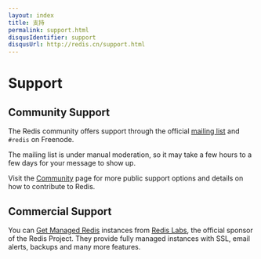 ```yaml
---
layout: index
title: 支持
permalink: support.html
disqusIdentifier: support
disqusUrl: http://redis.cn/support.html
---
```


Support
===

Community Support
---

The Redis community offers support through the official [mailing list](http://groups.google.com/group/redis-db) and `#redis` on Freenode.

The mailing list is under manual moderation, so it may take a few hours to a few days for your message to show up.

Visit the [Community](/community) page for more public support options and details on how to contribute to Redis.

Commercial Support
---

You can [Get Managed Redis](https://redislabs.com) instances from [Redis Labs](http://redislabs.com), the official sponsor of the Redis Project. They provide fully managed instances with SSL, email alerts, backups and many more features.
